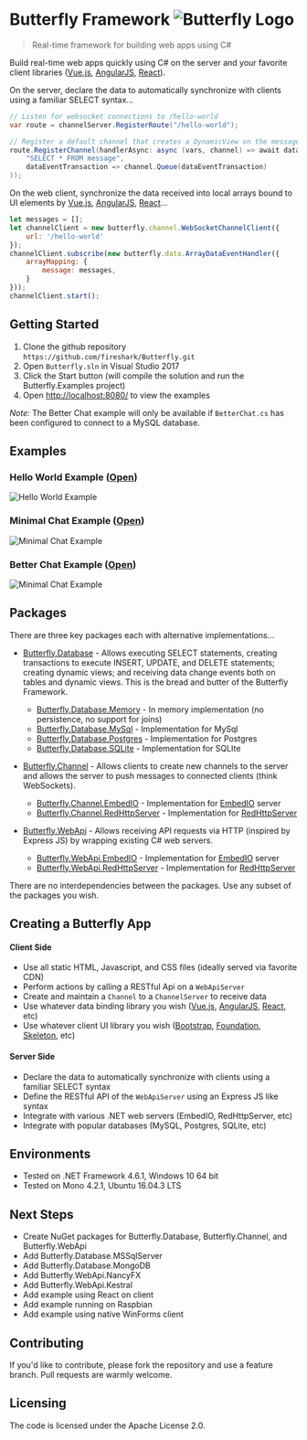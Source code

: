 # Butterfly Framework ![Butterfly Logo](https://raw.githubusercontent.com/firesharkstudios/Butterfly/master/img/logo-40x40.png) 

> Real-time framework for building web apps using C#

Build real-time web apps quickly using C# on the server and your favorite client libraries ([Vue.js](https://vuejs.org/), [AngularJS](https://angularjs.org/), [React](https://reactjs.org/)).  

On the server, declare the data to automatically synchronize with clients using a familiar SELECT syntax...

```csharp
// Listen for websocket connections to /hello-world
var route = channelServer.RegisterRoute("/hello-world");

// Register a default channel that creates a DynamicView on the message table sending all data to the channel
route.RegisterChannel(handlerAsync: async (vars, channel) => await database.CreateAndStartDynamicView(
    "SELECT * FROM message",
    dataEventTransaction => channel.Queue(dataEventTransaction)
));
```

On the web client, synchronize the data received into local arrays bound to UI elements by [Vue.js](https://vuejs.org/), [AngularJS](https://angularjs.org/), [React](https://reactjs.org/)...

```js
let messages = [];
let channelClient = new butterfly.channel.WebSocketChannelClient({
    url: '/hello-world'
});
channelClient.subscribe(new butterfly.data.ArrayDataEventHandler({
    arrayMapping: {
        message: messages,
    }
}));
channelClient.start();
```

## Getting Started

1. Clone the github repository `https://github.com/fireshark/Butterfly.git`
1. Open `Butterfly.sln` in Visual Studio 2017
1. Click the Start button (will compile the solution and run the Butterfly.Examples project)
1. Open [http://localhost:8080/](http://localhost:8080) to view the examples

*Note:* The Better Chat example will only be available if `BetterChat.cs` has been configured to connect to a MySQL database.

## Examples

### Hello World Example ([Open](http://examples.butterflyframework.io/examples/hello-world/index.html))

![Hello World Example](https://raw.githubusercontent.com/firesharkstudios/Butterfly/master/img/example-hello-world.png)

### Minimal Chat Example ([Open](http://examples.butterflyframework.io/examples/minimal-chat/index.vue.html))

![Minimal Chat Example](https://raw.githubusercontent.com/firesharkstudios/Butterfly/master/img/example-minimal-chat.png)

### Better Chat Example ([Open](http://examples.butterflyframework.io/examples/better-chat/index.vue.html))

![Minimal Chat Example](https://raw.githubusercontent.com/firesharkstudios/Butterfly/master/img/example-better-chat.png)


## Packages

There are three key packages each with alternative implementations...

- [Butterfly.Database](https://firesharkstudios.github.io/Butterfly/Butterfly.Database) - Allows executing SELECT statements, creating transactions to execute INSERT, UPDATE, and DELETE statements; creating dynamic views; and receiving data change events both on tables and dynamic views.  This is the bread and butter of the Butterfly Framework.

  - [Butterfly.Database.Memory](https://firesharkstudios.github.io/Butterfly/Butterfly.Database.Memory) - In memory implementation (no persistence, no support for joins)
  - [Butterfly.Database.MySql](https://firesharkstudios.github.io/Butterfly/Butterfly.Database.MySql) - Implementation for MySql
  - [Butterfly.Database.Postgres](https://firesharkstudios.github.io/Butterfly/Butterfly.Database.Postgres) - Implementation for Postgres
  - [Butterfly.Database.SQLite](https://firesharkstudios.github.io/Butterfly/Butterfly.Database.SQLite) - Implementation for SQLIte
 
- [Butterfly.Channel](https://firesharkstudios.github.io/Butterfly/Butterfly.Channel) - Allows clients to create new channels to the server and allows the server to push messages to connected clients (think WebSockets).

  - [Butterfly.Channel.EmbedIO](https://firesharkstudios.github.io/Butterfly/Butterfly.Channel.EmbedIO) - Implementation for [EmbedIO](https://github.com/unosquare/embedio) server
  - [Butterfly.Channel.RedHttpServer](https://firesharkstudios.github.io/Butterfly/Butterfly.Channel.RedHttpServer) - Implementation for [RedHttpServer](https://github.com/rosenbjerg/RedHttpServer.CSharp)

- [Butterfly.WebApi](https://firesharkstudios.github.io/Butterfly/Butterfly.WebApi) - Allows receiving API requests via HTTP (inspired by Express JS) by wrapping existing C# web servers.

  - [Butterfly.WebApi.EmbedIO](https://firesharkstudios.github.io/Butterfly/Butterfly.WebApi.EmbedIO) - Implementation for [EmbedIO](https://github.com/unosquare/embedio) server
  - [Butterfly.WebApi.RedHttpServer](https://firesharkstudios.github.io/Butterfly/Butterfly.WebApi.RedHttpServer) - Implementation for [RedHttpServer](https://github.com/rosenbjerg/RedHttpServer.CSharp)

There are no interdependencies between the packages. Use any subset of the packages you wish.

## Creating a Butterfly App

#### Client Side
- Use all static HTML, Javascript, and CSS files (ideally served via favorite CDN)
- Perform actions by calling a RESTful Api on a `WebApiServer`
- Create and maintain a `Channel` to a `ChannelServer` to receive data
- Use whatever data binding library you wish ([Vue.js](https://vuejs.org/), [AngularJS](https://angularjs.org/), [React](https://reactjs.org/), etc)
- Use whatever client UI library you wish ([Bootstrap](https://getbootstrap.com/), [Foundation](https://foundation.zurb.com/), [Skeleton](http://getskeleton.com/), etc)

#### Server Side 
- Declare the data to automatically synchronize with clients using a familiar SELECT syntax
- Define the RESTful API of the `WebApiServer` using an Express JS like syntax
- Integrate with various .NET web servers (EmbedIO, RedHttpServer, etc)
- Integrate with popular databases (MySQL, Postgres, SQLite, etc)

## Environments

- Tested on .NET Framework 4.6.1, Windows 10 64 bit
- Tested on Mono 4.2.1, Ubuntu 16.04.3 LTS

## Next Steps

- Create NuGet packages for Butterfly.Database, Butterfly.Channel, and Butterfly.WebApi
- Add Butterfly.Database.MSSqlServer
- Add Butterfly.Database.MongoDB
- Add Butterfly.WebApi.NancyFX
- Add Butterfly.WebApi.Kestral
- Add example using React on client
- Add example running on Raspbian
- Add example using native WinForms client

## Contributing

If you'd like to contribute, please fork the repository and use a feature
branch. Pull requests are warmly welcome.

## Licensing

The code is licensed under the Apache License 2.0.  

